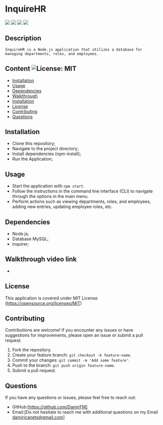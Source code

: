# InquireHR

<img src="https://img.shields.io/badge/JavaScript-F7DF1E?style=for-the-badge&logo=javascript&logoColor=black" /> <img src="https://img.shields.io/badge/MySQL-005C84?style=for-the-badge&logo=mysql&logoColor=white" /> <img src="https://img.shields.io/badge/Node%20js-339933?style=for-the-badge&logo=nodedotjs&logoColor=white" /> <img src="https://img.shields.io/badge/npm-CB3837?style=for-the-badge&logo=npm&logoColor=white" />   

## Description  
    InquireHR is a Node.js application that utilizes a database for managing departments, roles, and employees.

## Content ![License: MIT](https://img.shields.io/badge/License-MIT-yellow.svg) 
- [Installation](#Installation)
- [Usage](#Usage)
- [Dependencies](#Dependencies)
- [Walkthrough](#Walkthrough)
- [Installation](#Installation)
- [License](#License)
- [Contributing](#Contributing)
- [Questions](#Questions)

## Installation
- Clone this repository; 
- Navigate to the project directory;
- Install dependencies (npm install);
- Run the Application;
## Usage
- Start the application with `npm start`.
- Follow the instructions in the command line interface (CLI) to navigate through the options in the main menu.
- Perform actions such as viewing departments, roles, and employees, adding new entries, updating employee roles, etc.

## Dependencies
- Node.js;
- Database  MySQL;
- inquirer;

## Walkthrough video link
- 
## License   
This application is covered under MIT License
(https://opensource.org/licenses/MIT)

## Contributing
Contributions are welcome! If you encounter any issues or have suggestions for improvements, please open an issue or submit a pull request.
1. Fork the repository.
2. Create your feature branch: `git checkout -b feature-name`.
3. Commit your changes: `git commit -m 'Add some feature'`.
4. Push to the branch: `git push origin feature-name`.
5. Submit a pull request.

## Questions
If you have any questions or issues, please feel free to reach out:
- GitHub:[https://github.com/DamirFM]
- Email:[Do not hesitate to reach me with additional questions on my Email damiricanets@gmail.com]